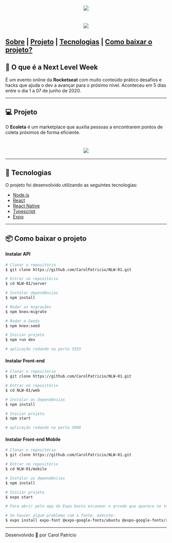 <h1 align="center">
    <img src="https://ik.imagekit.io/carolina17/ecoleta_Wc8vGVvs5.svg">
</h1>
<h1 align="center">
    <img src="https://ik.imagekit.io/carolina17/ecoleta_TqHMn3_n_.gif">
</h1>

## [Sobre](#-o-que-é-a-next-level-week) |  [Projeto](#-projeto) |  [Tecnologias](#-tecnologias) |  [Como baixar o projeto?](#-como-baixar-o-projeto)


## 💬 O que é a Next Level Week

É um evento online da **Rocketseat** com muito conteúdo prático desafios e hacks que ajuda o dev a avançar para o próximo nível. Aconteceu em 5 dias entre o dia 1 a 07 de junho de 2020. 

---

## 💻 Projeto
O **Ecoleta** é um marketplace que auxilia pessoas a encontrarem pontos de coleta próximos de forma eficiente.

<h1 align="center">
<img src="https://ik.imagekit.io/carolina17/ecoleta_hZn2yAfbb.png">
</h1>

---
## 🚀 Tecnologias 
O projeto foi desenvolvido utilizando as seguintes tecnologias:

- [Node.js](https://nodejs.org/en/)
- [React](https://reactjs.org/)
- [React Native](https://reactnative.dev/)
- [Typescript](https://www.typescriptlang.org/)
- [Expo](https://expo.io/)

---

## 📦 Como baixar o projeto

#### Instalar API
```bash
# Clonar o repositório
$ git clone https://github.com/CarolPatricio/NLW-01.git

# Entrar no repositório
$ cd NLW-01/server

# Instalar dependências
$ npm install

# Rodar as migrações
$ npm knex:migrate

# Rodar o Seeds
$ npm knex:seed

# Iniciar projeto
$ npm run dev

# aplicação rodando na porta 3333
```

#### Instalar Front-end
```bash
# Clonar o repositório
$ git clone https://github.com/CarolPatricio/NLW-01.git

# Entrar no repositório
$ cd NLW-01/web

# Instalar as dependências
$ npm install

# Iniciar projeto
$ npm start

# aplicação rodando na porta 3000
```


#### Instalar Front-end Mobile
```bash
# Clonar o repositório
$ git clone https://github.com/CarolPatricio/NLW-01.git

# Entrar no repositório
$ cd NLW-01/mobile

# Instalar as dependências
$ npm install

# Iniciar projeto
$ expo start

# Para abrir pelo app do Expo basta escanear o qrcode que aparece no terminal ou na página da aplicação

# Se houver algum problema com a fonte, execute:
$ expo install expo-font @expo-google-fonts/ubuntu @expo-google-fonts/roboto
```

--- 
Desenvolvido 💙 por Carol Patrício
